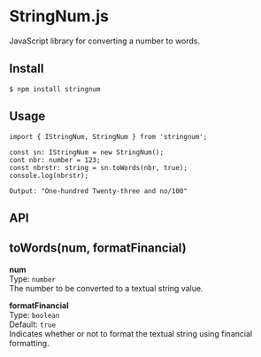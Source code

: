# StringNum.js
JavaScript library for converting a number to words.

## Install
`$ npm install stringnum`

## Usage

    import { IStringNum, StringNum } from 'stringnum';
    
    const sn: IStringNum = new StringNum();
    cont nbr: number = 123;
    const nbrstr: string = sn.toWords(nbr, true);
    console.log(nbrstr);

`Output: "One-hundred Twenty-three and no/100"`

## API
**toWords(num, formatFinancial)**
---

**num**  
Type: `number`  
The number to be converted to a textual string value.

**formatFinancial**  
Type: `boolean`  
Default: `true`  
Indicates whether or not to format the textual string using financial formatting.
